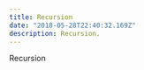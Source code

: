 ```yaml
---
title: Recursion
date: "2018-05-28T22:40:32.169Z"
description: Recursion.
---
```


Recursion
